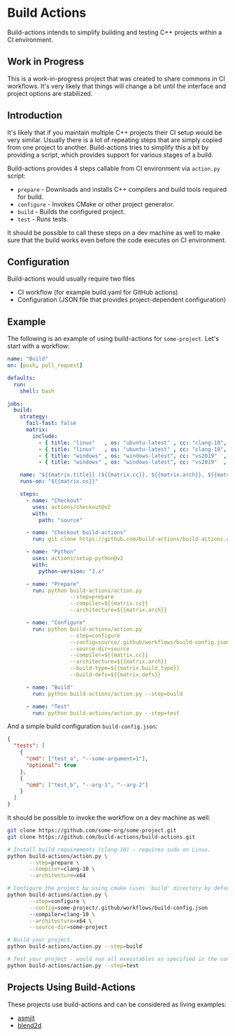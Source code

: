Build Actions
=============

Build-actions intends to simplify building and testing C++ projects within a CI environment.


Work in Progress
----------------

This is a work-in-progress project that was created to share commons in CI workflows. It's very likely that things will change a bit until the interface and project options are stabilized.


Introduction
------------


It's likely that if you maintain multiple C++ projects their CI setup would be very similar. Usually there is a lot of repeating steps that are simply copied from one project to another. Build-actions tries to simplify this a bit by providing a script, which provides support for various stages of a build.

Build-actions provides 4 steps callable from CI environment via `action.py` script:

  - `prepare` - Downloads and installs C++ compilers and build tools required for build.
  - `configure` - Invokes CMake or other project generator.
  - `build` - Builds the configured project.
  - `test` - Runs tests.

It should be possible to call these steps on a dev machine as well to make sure that the build works even before the code executes on CI environment.


Configuration
-------------

Build-actions would usually require two files

  - CI workflow (for example build.yaml for GitHub actions)
  - Configuration (JSON file that provides project-dependent configuration)


Example
-------

The following is an example of using build-actions for `some-project`. Let's start with a workflow:

```yml
name: "Build"
on: [push, pull_request]

defaults:
  run:
    shell: bash

jobs:
  build:
    strategy:
      fail-fast: false
      matrix:
        include:
          - { title: "linux"   , os: "ubuntu-latest" , cc: "clang-10", arch: "x86", build_type: "Release", defs: "SOME_PROJECT_TEST=ON" }
          - { title: "linux"   , os: "ubuntu-latest" , cc: "clang-10", arch: "x64", build_type: "Release", defs: "SOME_PROJECT_TEST=ON" }
          - { title: "windows" , os: "windows-latest", cc: "vs2019"  , arch: "x86", build_type: "Release", defs: "SOME_PROJECT_TEST=ON" }
          - { title: "windows" , os: "windows-latest", cc: "vs2019"  , arch: "x64", build_type: "Release", defs: "SOME_PROJECT_TEST=ON" }

    name: "${{matrix.title}} (${{matrix.cc}}, ${{matrix.arch}}, ${{matrix.build_type}})"
    runs-on: "${{matrix.os}}"

    steps:
      - name: "Checkout"
        uses: actions/checkout@v2
        with:
          path: "source"

      - name: "Checkout build-actions"
        run: git clone https://github.com/build-actions/build-actions.git build-actions --depth=1

      - name: "Python"
        uses: actions/setup-python@v2
        with:
          python-version: "3.x"

      - name: "Prepare"
        run: python build-actions/action.py
                    --step=prepare
                    --compiler=${{matrix.cc}}
                    --architecture=${{matrix.arch}}

      - name: "Configure"
        run: python build-actions/action.py
                    --step=configure
                    --config=source/.github/workflows/build-config.json
                    --source-dir=source
                    --compiler=${{matrix.cc}}
                    --architecture=${{matrix.arch}}
                    --build-type=${{matrix.build_type}}
                    --build-defs=${{matrix.defs}}

      - name: "Build"
        run: python build-actions/action.py --step=build

      - name: "Test"
        run: python build-actions/action.py --step=test
```

And a simple build configuration `build-config.json`:

```json
{
  "tests": [
    {
      "cmd": ["test_a", "--some-argument=1"],
      "optional": true
    },
    {
      "cmd": ["test_b", "--arg-1", "--arg-2"]
    }
  ]
}
```

It should be possible to invoke the workflow on a dev machine as well:

```bash
git clone https://github.com/some-org/some-project.git
git clone https://github.com/build-actions/build-actions.git

# Install build requirements (clang-10) - requires sudo on Linux.
python build-actions/action.py \
       --step=prepare \
       --compiler=clang-10 \
       --architecture=x64

# Configure the project by using cmake (uses 'build' directory by default).
python build-actions/action.py \
       --step=configure \
       --config=some-project/.github/workflows/build-config.json
       --compiler=clang-10 \
       --architecture=x64 \
       --source-dir=some-project

# Build your project.
python build-actions/action.py --step=build

# Test your project - would run all executables as specified in the configuration.
python build-actions/action.py --step=test
```


Projects Using Build-Actions
----------------------------

These projects use build-actions and can be considered as living examples:

  - [asmjit](https://github.com/asmjit/asmjit)
  - [blend2d](https://github.com/blend2d/blend2d)
